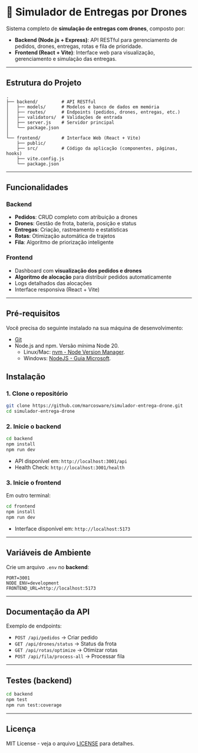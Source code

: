 # 🚁 Simulador de Entregas por Drones

Sistema completo de **simulação de entregas com drones**, composto por:

* **Backend (Node.js + Express)**: API RESTful para gerenciamento de pedidos, drones, entregas, rotas e fila de prioridade.
* **Frontend (React + Vite)**: Interface web para visualização, gerenciamento e simulação das entregas.

---

## Estrutura do Projeto

```
.
├── backend/         # API RESTful
│   ├── models/      # Modelos e banco de dados em memória
│   ├── routes/      # Endpoints (pedidos, drones, entregas, etc.)
│   ├── validators/  # Validações de entrada
│   ├── server.js    # Servidor principal
│   └── package.json
│
└── frontend/        # Interface Web (React + Vite)
    ├── public/      
    ├── src/         # Código da aplicação (componentes, páginas, hooks)
    ├── vite.config.js
    └── package.json
```

---

## Funcionalidades

### Backend

* **Pedidos**: CRUD completo com atribuição a drones
* **Drones**: Gestão de frota, bateria, posição e status
* **Entregas**: Criação, rastreamento e estatísticas
* **Rotas**: Otimização automática de trajetos
* **Fila**: Algoritmo de priorização inteligente

### Frontend

* Dashboard com **visualização dos pedidos e drones**
* **Algoritmo de alocação** para distribuir pedidos automaticamente
* Logs detalhados das alocações
* Interface responsiva (React + Vite)

---

## Pré-requisitos

Você precisa do seguinte instalado na sua máquina de desenvolvimento:

* [Git](https://git-scm.com/downloads)
* Node.js and npm. Versão mínima Node 20.
  - Linux/Mac: [nvm - Node Version Manager](https://github.com/nvm-sh/nvm).
  - Windows: [NodeJS - Guia Microsoft](https://docs.microsoft.com/en-us/windows/dev-environment/javascript/nodejs-on-windows).

## Instalação

### 1. Clone o repositório

```bash
git clone https://github.com/marcosware/simulador-entrega-drone.git
cd simulador-entrega-drone
```

### 2. Inicie o backend

```bash
cd backend
npm install
npm run dev
```

* API disponível em: `http://localhost:3001/api`
* Health Check: `http://localhost:3001/health`

### 3. Inicie o frontend

Em outro terminal:

```bash
cd frontend
npm install
npm run dev
```

* Interface disponível em: `http://localhost:5173`

---

## Variáveis de Ambiente

Crie um arquivo `.env` no **backend**:

```env
PORT=3001
NODE_ENV=development
FRONTEND_URL=http://localhost:5173
```

---

## Documentação da API

Exemplo de endpoints:

* `POST /api/pedidos` → Criar pedido
* `GET /api/drones/status` → Status da frota
* `GET /api/rotas/optimize` → Otimizar rotas
* `POST /api/fila/process-all` → Processar fila

---


## Testes (backend)

```bash
cd backend
npm test
npm run test:coverage
```

---

## Licença

MIT License - veja o arquivo [LICENSE](LICENSE) para detalhes.